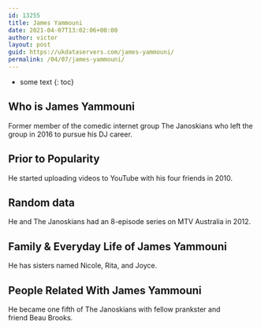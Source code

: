 ```yaml
---
id: 13255
title: James Yammouni
date: 2021-04-07T13:02:06+00:00
author: victor
layout: post
guid: https://ukdataservers.com/james-yammouni/
permalink: /04/07/james-yammouni/
---
```


* some text
{: toc}


## Who is James Yammouni



Former member of the comedic internet group The Janoskians who left the group in 2016 to pursue his DJ career.

                
                
                
## Prior to Popularity



He started uploading videos to YouTube with his four friends in 2010.

                
                
                
## Random data



He and The Janoskians had an 8-episode series on MTV Australia in 2012.

                
                
                
## Family & Everyday Life of James Yammouni



He has sisters named Nicole, Rita, and Joyce.

                
                
                
## People Related With James Yammouni



He became one fifth of The Janoskians with fellow prankster and friend Beau Brooks.

                
              
            
          
          
          